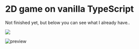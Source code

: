 # 2D game on vanilla TypeScript


Not finished yet, but below you can see what I already have..

![](https://i.imgur.com/KzVehnL.gif)

![preview](https://i.imgur.com/vLl1syz.gif)
